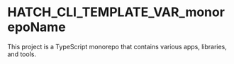 # HATCH_CLI_TEMPLATE_VAR_monorepoName
This project is a TypeScript monorepo that contains various apps, libraries, and tools.
